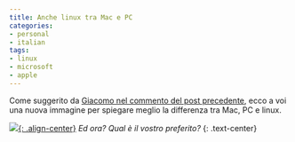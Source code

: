 ```yaml
---
title: Anche linux tra Mac e PC
categories:
- personal
- italian
tags:
- linux
- microsoft
- apple
---
```

Come suggerito da [Giacomo nel commento del post
precedente]({{site.url}}/2008/07/21/mac-e-pc-ecco-la-differenza/),
ecco a voi una nuova immagine per spiegare meglio la
differenza tra Mac, PC e linux.

[![]({{site.url}}/images/macpclinux.jpg){: .align-center}]({{site.url}}/images/macpclinux.jpg)
_Ed ora? Qual è il vostro preferito?_
{: .text-center}

